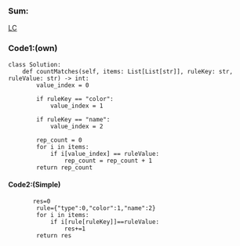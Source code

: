 ### Sum:
[LC](https://leetcode.com/problems/count-items-matching-a-rule/description/)

### Code1:(own)

```
class Solution:
    def countMatches(self, items: List[List[str]], ruleKey: str, ruleValue: str) -> int:
        value_index = 0

        if ruleKey == "color":
            value_index = 1

        if ruleKey == "name":
            value_index = 2

        rep_count = 0
        for i in items:
            if i[value_index] == ruleValue:
                rep_count = rep_count + 1
        return rep_count
```


#### Code2:(Simple)

```
       res=0
        rule={"type":0,"color":1,"name":2}
        for i in items:
            if i[rule[ruleKey]]==ruleValue:
                res+=1
        return res
```